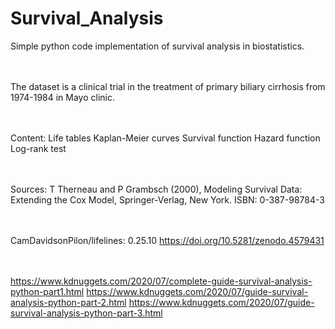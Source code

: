 # Survival_Analysis
Simple python code implementation of survival analysis in biostatistics.

<br><br>
The dataset is a clinical trial in the treatment of primary biliary cirrhosis from 1974-1984 in Mayo clinic.

<br><br>
Content:
Life tables
Kaplan-Meier curves
Survival function
Hazard function
Log-rank test

<br><br>
Sources:
T Therneau and P Grambsch (2000), Modeling Survival Data: Extending the Cox Model, Springer-Verlag, New York. ISBN: 0-387-98784-3

<br><br>
CamDavidsonPilon/lifelines: 0.25.10
https://doi.org/10.5281/zenodo.4579431

<br><br>
https://www.kdnuggets.com/2020/07/complete-guide-survival-analysis-python-part1.html
https://www.kdnuggets.com/2020/07/guide-survival-analysis-python-part-2.html
https://www.kdnuggets.com/2020/07/guide-survival-analysis-python-part-3.html
